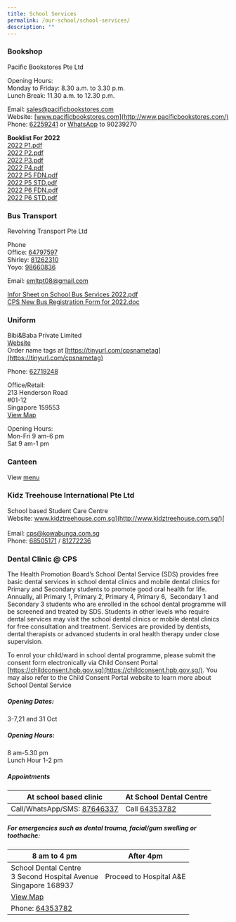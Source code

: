 ```yaml
---
title: School Services
permalink: /our-school/school-services/
description: ""
---
```

### Bookshop

Pacific Bookstores Pte Ltd

Opening Hours:  <br> 
Monday to Friday: 8.30 a.m. to 3.30 p.m. <br> Lunch Break: 11.30 a.m. to 12.30 p.m.  

Email: [sales@pacificbookstores.com](mailto:sales@pacificbookstores.com) <br> 
Website: [www.pacificbookstores.com](http://www.pacificbookstores.com/) <br>
Phone: [62259241](tel:62259241) or [WhatsApp](https://wa.me/6590239270) to 90239270

**Booklist For 2022** <br>
[2022 P1.pdf](/files/2022%20P1.pdf) <br>
[2022 P2.pdf](/files/2022%20P2.pdf) <br>
[2022 P3.pdf](/files/2022%20P3.pdf) <br>
[2022 P4.pdf](/files/2022%20P4.pdf) <br>
[2022 P5 FDN.pdf](/files/2022%20P5%20FDN.pdf) <br>
[2022 P5 STD.pdf](/files/2022%20P5%20STD.pdf) <br>
[2022 P6 FDN.pdf](/files/2022%20P6%20FDN.pdf) <br>
[2022 P6 STD.pdf](/files/2022%20P6%20STD.pdf)

### Bus Transport

Revolving Transport Pte Ltd

Phone<br>
Office: [64797597](tel:64797597)<br>
Shirley: [81262310](tel:81262310)<br>
Yoyo: [98660836](tel:98660836)

Email: [emltpt08@gmail.com](mailto:emltpt08@gmail.com)  
  
[Infor Sheet on School Bus Services 2022.pdf](/files/Infor%20Sheet%20on%20School%20Bus%20Services%202022.pdf) <br>
[CPS New Bus Registration Form for 2022.doc](https://cantonmentpri.moe.edu.sg/qql/slot/u535/About%20Us/Bookshop/CPS%20New%20Bus%20Registration%20Form%20for%202022.doc)

### Uniform

Bibi&Baba Private Limited<br>
[Website](https://www.schooluniforms.sg/cantonment-primary-school)<br>
Order name tags at [https://tinyurl.com/cpsnametag](https://tinyurl.com/cpsnametag)

Phone: [62719248](tel:62719248) <br>

Office/Retail: <br>
213 Henderson Road<br>
#01-12<br>
Singapore 159553 <br>
[View Map](http://www.onemap.gov.sg/main/v2/?lat=1.2810501453068&lng=103.818745227338)

Opening Hours: <br>
Mon-Fri 9 am-6 pm<br>
Sat 9 am-1 pm

### Canteen

View [menu](/files/Canteen%20Menu.pdf)

### Kidz Treehouse International Pte Ltd
School based Student Care Centre<br>
Website: [www.kidztreehouse.com.sg](http://www.kidztreehouse.com.sg/)[  
](https://kidztreehouse.com.sg/cps/) <br>
Email: [cps@kowabunga.com.sg](mailto:cps@kowabunga.com.sg) <br>
Phone: [68505171](tel:+6568505171) / [81272236](tel:+6581272236)

### Dental Clinic @ CPS

The Health Promotion Board’s School Dental Service (SDS) provides free basic dental services in school dental clinics and mobile dental clinics for Primary and Secondary students to promote good oral health for life. Annually, all Primary 1, Primary 2, Primary 4, Primary 6,  Secondary 1 and Secondary 3 students who are enrolled in the school dental programme will be screened and treated by SDS. Students in other levels who require dental services may visit the school dental clinics or mobile dental clinics for free consultation and treatment. Services are provided by dentists, dental therapists or advanced students in oral health therapy under close supervision.

To enrol your child/ward in school dental programme, please submit the consent form electronically via Child Consent Portal [https://childconsent.hpb.gov.sg](https://childconsent.hpb.gov.sg/). You may also refer to the Child Consent Portal website to learn more about School Dental Service

##### Opening Dates:
3-7,21 and 31 Oct

##### Opening Hours: 
8 am-5.30 pm <br>
Lunch Hour 1-2 pm

##### Appointments

| At school based clinic | At School Dental Centre |
| -------- | -------- | 
| Call/WhatsApp/SMS: [87646337](https://wa.me/6587646337)| Call [64353782](tel:+6564353782)     |

##### For emergencies such as dental trauma, facial/gum swelling or toothache:  

| 8 am to 4 pm | After 4pm |
| -------- | -------- |
| School Dental Centre<br> 3 Second Hospital Avenue<br> Singapore 168937|Proceed to Hospital A&E| 
|[View Map](http://www.onemap.gov.sg/main/v2/?lat=1.27960538581892&lng=103.838346361748)||
| Phone: [64353782](tel:+6564353782)||